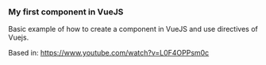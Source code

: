 <h3>My first component in VueJS</h3>

<p>Basic example of how to create a component in VueJS and use directives of Vuejs.</p>

Based in: <a href="https://www.youtube.com/watch?v=L0F4OPPsm0c">https://www.youtube.com/watch?v=L0F4OPPsm0c</a>